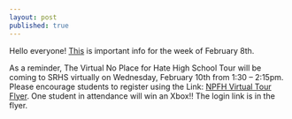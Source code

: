 ```yaml
---
layout: post
published: true
---
```

Hello everyone! [This](https://drive.google.com/file/d/1rteoe2MavB_MC_qhzvxWgcCSqtAKNMZK/view?usp=sharing) is important info for the week of February 8th. 

As a reminder, The Virtual No Place for Hate High School Tour will be coming to SRHS virtually on Wednesday, February 10th from 1:30 – 2:15pm. Please encourage students to register using the Link: [NPFH Virtual Tour Flyer](https://drive.google.com/file/d/18dQO80xyg85J65WiJIUc0QFchOhtgTw7/view?usp=sharing). One student in attendance will win an Xbox!! The login link is in the flyer.
